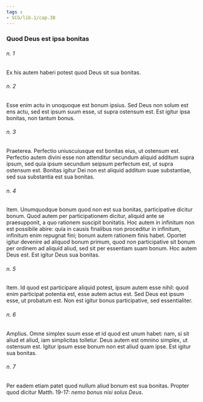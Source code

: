 ```yaml
---
tags : 
- SCG/lib.1/cap.38
---
```


### Quod Deus est ipsa bonitas

###### n. 1
Ex his autem haberi potest quod Deus sit sua bonitas.

###### n. 2
Esse enim actu in unoquoque est bonum ipsius. Sed Deus non solum est ens actu, sed est ipsum suum esse, ut supra ostensum est. Est igitur ipsa bonitas, non tantum bonus.

###### n. 3
Praeterea. Perfectio uniuscuiusque est bonitas eius, ut ostensum est. Perfectio autem divini esse non attenditur secundum aliquid additum supra ipsum, sed quia ipsum secundum seipsum perfectum est, ut supra ostensum est. Bonitas igitur Dei non est aliquid additum suae substantiae, sed sua substantia est sua bonitas.

###### n. 4
Item. Unumquodque bonum quod non est sua bonitas, participative dicitur bonum. Quod autem per participationem dicitur, aliquid ante se praesupponit, a quo rationem suscipit bonitatis. Hoc autem in infinitum non est possibile abire: quia in causis finalibus non proceditur in infinitum, infinitum enim repugnat fini; bonum autem rationem finis habet. Oportet igitur devenire ad aliquod bonum primum, quod non participative sit bonum per ordinem ad aliquid aliud, sed sit per essentiam suam bonum. Hoc autem Deus est. Est igitur Deus sua bonitas.

###### n. 5
Item. Id quod est participare aliquid potest, ipsum autem esse nihil: quod enim participat potentia est, esse autem actus est. Sed Deus est ipsum esse, ut probatum est. Non est igitur bonus participative, sed essentialiter.

###### n. 6
Amplius. Omne simplex suum esse et id quod est unum habet: nam, si sit aliud et aliud, iam simplicitas tolletur. Deus autem est omnino simplex, ut ostensum est. Igitur ipsum esse bonum non est aliud quam ipse. Est igitur sua bonitas.

###### n. 7
Per eadem etiam patet quod nullum aliud bonum est sua bonitas. Propter quod dicitur Matth. 19-17: *nemo bonus nisi solus Deus*.

